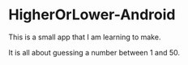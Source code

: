 # HigherOrLower-Android

This is a small app that I am learning to make.

It is all about guessing a number between 1 and 50.
